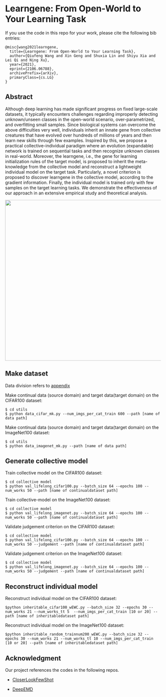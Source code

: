 # Learngene: From Open-World to Your Learning Task

If you use the code in this repo for your work, please cite the following bib entries:

    @misc{wang2021learngene,
      title={Learngene: From Open-World to Your Learning Task}, 
      author={Qiufeng Wang and Xin Geng and Shuxia Lin and Shiyu Xia and Lei Qi and Ning Xu},
      year={2021},
      eprint={2106.06788},
      archivePrefix={arXiv},
      primaryClass={cs.LG}
    }
 
 ## Abstract
Although deep learning has made significant progress on fixed large-scale datasets, it typically encounters challenges regarding improperly detecting unknown/unseen classes in the open-world scenario, over-parametrized, and overfitting small samples. Since biological systems can overcome the above difficulties very well, individuals inherit an innate gene from collective creatures that have evolved over hundreds of millions of years and then learn new skills through few examples. Inspired by this, we propose a practical collective-individual paradigm where an evolution (expandable) network is trained on sequential tasks and then recognize unknown classes in real-world. Moreover, the learngene, i.e., the gene for learning initialization rules of the target model, is proposed to inherit the meta-knowledge from the collective model and reconstruct a lightweight individual model on the target task. Particularly, a novel criterion is proposed to discover learngene in the collective model, according to the gradient information. Finally, the individual model is trained only with few samples on the target learning tasks. We demonstrate the effectiveness of our approach in an extensive empirical study and theoretical analysis.

<img src='architecture.png' width='1280' height='520'>

## Make dataset
Data division refers to [appendix](https://github.com/BruceQFWang/learngene/blob/main/Learngene_Appendix.pdf)

Make continual data (source domain) and target data(target domain) on the CIFAR100 dataset:

    $ cd utils
    $ python data_cifar_mk.py --num_imgs_per_cat_train 600 --path [name of data path]
    
Make continual data (source domain) and target data(target domain) on the ImageNet100 dataset:

    $ cd utils
    $ python data_imagenet_mk.py --path [name of data path]
    
## Generate collective model
Train collective model on the CIFAR100 dataset:
    
    $ cd collective model
    $ python val_lifelong_cifar100.py --batch_size 64 --epochs 100 --num_works 50 --path [name of continualdataset path]

Train collective-model on the ImageNet100 dataset:
    
    $ cd collective model
    $ python val_lifelong_imagenet.py --batch_size 64 --epochs 100 --num_works 50 --path [name of continualdataset path]

Validate judgement criterion on the CIFAR100 dataset:
    
    $ cd collective model
    $ python val_lifelong_cifar100.py --batch_size 64 --epochs 100 --num_works 50 --judgement --path [name of continualdataset path]

Validate judgement criterion on the ImageNet100 dataset:
    
    $ cd collective model
    $ python val_lifelong_imagenet.py --batch_size 64 --epochs 100 --num_works 50 --judgement --path [name of continualdataset path]
 
 ## Reconstruct individual model
 Reconstruct individual model on the CIFAR100 dataset:
 
    $python inheritable_cifar100_wEWC.py --batch_size 32 --epochs 30 --num_works 21 --num_works_tt 5  --num_imgs_per_cat_train [10 or 20] --path [name of inheritabledataset path]

 Reconstruct individual model on the ImageNet100 dataset:
 
    $python inheritable_random_trainnum200_wEWC.py --batch_size 32 --epochs 30 --num_works 21 --num_works_tt 10 --num_imgs_per_cat_train [10 or 20] --path [name of inheritabledataset path]
 
## Acknowledgment
Our project references the codes in the following repos.
- [CloserLookFewShot](https://github.com/wyharveychen/CloserLookFewShot)

- [DeepEMD](https://github.com/icoz69/DeepEMD)

